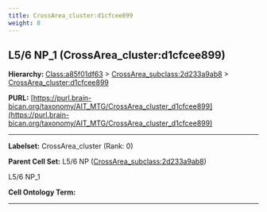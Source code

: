 ```yaml
---
title: CrossArea_cluster:d1cfcee899
weight: 8
---
```

## L5/6 NP_1 (CrossArea_cluster:d1cfcee899)
<b>Hierarchy: </b>
[Class:a85f01df63](../Class_a85f01df63) >
[CrossArea_subclass:2d233a9ab8](../CrossArea_subclass_2d233a9ab8) >
[CrossArea_cluster:d1cfcee899](../CrossArea_cluster_d1cfcee899)

**PURL:** [https://purl.brain-bican.org/taxonomy/AIT_MTG/CrossArea_cluster_d1cfcee899](https://purl.brain-bican.org/taxonomy/AIT_MTG/CrossArea_cluster_d1cfcee899)

---


**Labelset:** CrossArea_cluster (Rank: 0)

**Parent Cell Set:** L5/6 NP ([CrossArea_subclass:2d233a9ab8](../CrossArea_subclass_2d233a9ab8))

L5/6 NP_1


**Cell Ontology Term:** 

[MARKER GENES.]: #


---

[TRANSFERRED ANNOTATIONS.]: #


[AUTHOR ANNOTATION FIELDS.]: #

